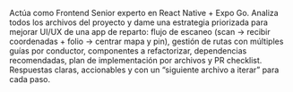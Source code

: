 Actúa como Frontend Senior experto en React Native + Expo Go. Analiza todos los archivos del proyecto y dame una estrategia priorizada para mejorar UI/UX de una app de reparto: flujo de escaneo (scan → recibir coordenadas + folio → centrar mapa y pin), gestión de rutas con múltiples guías por conductor, componentes a refactorizar, dependencias recomendadas, plan de implementación por archivos y PR checklist. Respuestas claras, accionables y con un “siguiente archivo a iterar” para cada paso.
